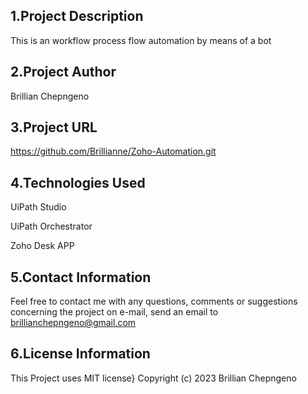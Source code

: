 ## 1.Project Description

This is an workflow process flow automation by means of a bot

## 2.Project Author

Brillian Chepngeno

## 3.Project URL

https://github.com/Brillianne/Zoho-Automation.git

## 4.Technologies Used

UiPath Studio

UiPath Orchestrator

Zoho Desk APP

## 5.Contact Information
Feel free to contact me with any questions, comments or suggestions concerning the project on e-mail, send an email  to brillianchepngeno@gmail.com 

## 6.License Information

This Project uses MIT license} Copyright (c) 2023 Brillian Chepngeno

